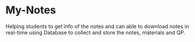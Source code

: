 # My-Notes
Helping students to get info of the notes and can able to download notes in real-time using Database to collect and store the notes, materials and QP.
